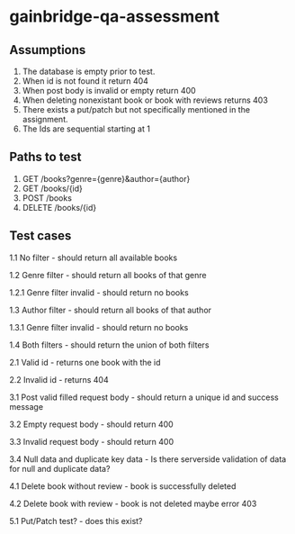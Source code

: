 # gainbridge-qa-assessment
## Assumptions
1. The database is empty prior to test.
2. When id is not found it return 404
3. When post body is invalid or empty return 400
4. When deleting nonexistant book or book with reviews returns 403
5. There exists a put/patch but not specifically mentioned in the assignment.
6. The Ids are sequential starting at 1

## Paths to test
1. GET /books?genre={genre}&author={author}
2. GET /books/{id}
3. POST /books
4. DELETE /books/{id}

## Test cases

1.1 No filter - should return all available books

1.2 Genre filter - should return all books of that genre

1.2.1 Genre filter invalid - should return no books

1.3 Author filter - should return all books of that author

1.3.1 Genre filter invalid - should return no books

1.4 Both filters - should return the union of both filters

2.1 Valid id - returns one book with the id

2.2 Invalid id - returns 404


3.1 Post valid filled request body - should return a unique id and success message

3.2 Empty request body - should return 400

3.3 Invalid request body - should return 400

3.4 Null data and duplicate key data - Is there serverside validation of data for null and duplicate data?


4.1 Delete book without review - book is successfully deleted

4.2 Delete book with review - book is not deleted maybe error 403



5.1 Put/Patch test? - does this exist?
